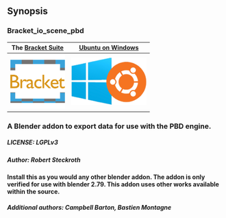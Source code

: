 ## Synopsis
### Bracket_io_scene_pbd

| **The [Bracket Suite]** | **[Ubuntu on Windows]**   |
|:-----------------------:|:-------------------------:|
| ![Bracket logo]         | ![Ubuntu on Windows logo] |         |

[Bracket Suite]: https://github.com/restarian/restarian/tree/master/bracket/
[Ubuntu on Windows]: https://www.microsoft.com/en-us/store/p/ubuntu/9nblggh4msv6?activetab=pivot%3aoverviewtab

[Ubuntu on Windows logo]: https://raw.githubusercontent.com/restarian/restarian/master/doc/image/ubuntu_windows_logo.png
[Bracket logo]: https://raw.githubusercontent.com/restarian/restarian/master/bracket/doc/image/bracket_logo_small.png

### A Blender addon to export data for use with the PBD engine.

##### LICENSE: LGPLv3
##### Author: Robert Steckroth

**Install this as you would any other blender addon. The addon is only verified for use with blender 2.79. This addon uses other works available within the source.**

##### Additional authors: Campbell Barton, Bastien Montagne
